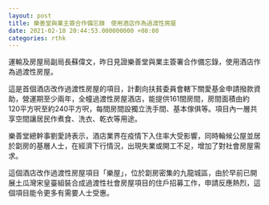 ```yaml
---
layout: post
title: 樂善堂與業主簽合作備忘錄　使用酒店作為過渡性房屋
date: 2021-02-10 20:44:53.000000000 +08:00
categories: rthk
---
```


運輸及房屋局副局長蘇偉文，昨日見證樂善堂與業主簽署合作備忘錄，使用酒店作為過渡性房屋。

這是首個酒店改作過渡性房屋的項目，計劃向扶貧委員會轄下關愛基金申請撥款資助，營運期至少兩年，全幢過渡性房屋酒店，能提供161間房間，房間面積由約120平方呎至約240平方呎，每間房間設獨立洗手間、基本傢俱等。項目內一層共享空間讓居民作煮食、洗衣、乾衣等用途。

樂善堂總幹事劉愛詩表示，酒店業界在疫情下入住率大受影響，同時輪候公屋並居於劏房的基層人士，在經濟下行情況，出現失業或開工不足，增加了對社會房屋需求。

這個酒店改作過渡性房屋項目「樂屋」，位於劏房密集的九龍城區，由於早前已開展土瓜灣宋皇臺組裝合成過渡性社會房屋項目的住戶招募工作，申請反應熱烈，這個項目能令更多有需要人士受惠。
